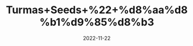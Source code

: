 ---
title: 'Turmas+Seeds+%22+%d8%aa%d8%b1%d9%85%d8%b3'
date: '2022-11-22' 
metatag: '' 
inventory: '0' 
draft: false 
# meta description 
shortDescripton: ''
description: 'Seed+%d8%aa%d8%ae%d9%85++%d8%a8%db%8c%d8%ac'
longdescription: ''
tags: ''
brand: ''
subCategory: ''
unit: '50 gm-Pk'
sellCount: '0'
featured: True
# product Price
price: '50.0'
# Product Short Description
shortDescription: ''
productID: '09366475-B147-ED11-996A-005056B3A416'
type: 'products'
category: 'Seed+%d8%aa%d8%ae%d9%85++%d8%a8%db%8c%d8%ac' 
thumnailproduct: 'https://eraconnect.blob.core.windows.net/product-images/aminsaddiquidawakhana/59851072-2094-454d-ae62-551143067c8d.webp' 
images:
  - image: 'https://eraconnect.blob.core.windows.net/product-images/aminsaddiquidawakhana/59851072-2094-454d-ae62-551143067c8d.webp'  
Variants:
---